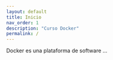 ```yaml
---
layout: default
title: Inicio
nav_order: 1
description: "Curso Docker"
permalink: /
---
```



Docker es una plataforma de software ...
